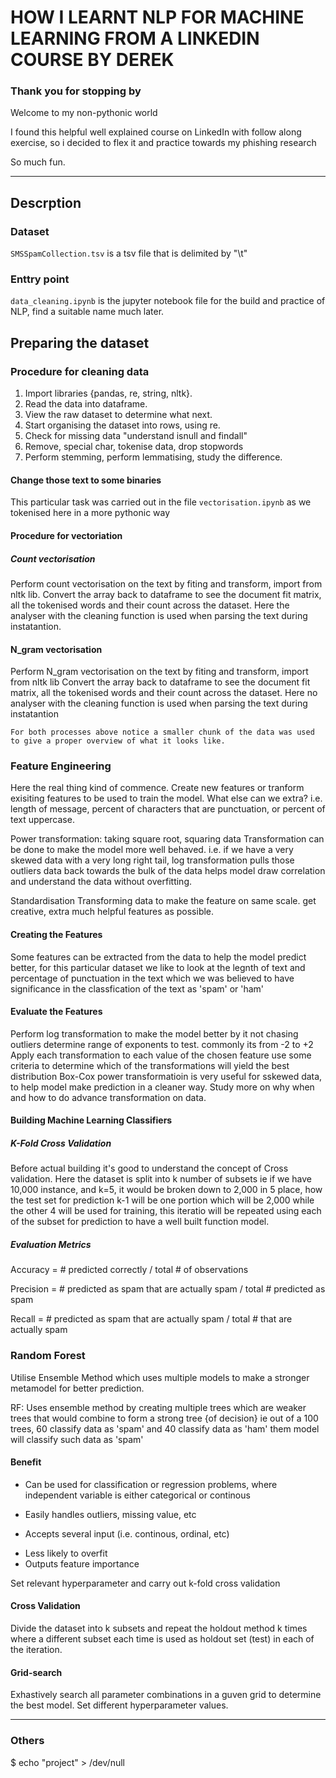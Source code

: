# HOW I LEARNT NLP FOR MACHINE LEARNING FROM A LINKEDIN COURSE BY DEREK
### Thank you for stopping by
Welcome to my non-pythonic world

I found this helpful well explained course on LinkedIn with follow along
exercise, so i decided to flex it and practice towards my phishing research

So much fun.
___

## Descrption

### Dataset 
`SMSSpamCollection.tsv` is a tsv file that is delimited by "\t"

### Enttry point
`data_cleaning.ipynb` is the jupyter notebook file for the build and practice of NLP, find a suitable
name much later.

## Preparing the dataset

### Procedure for cleaning data
1.  Import libraries {pandas, re, string, nltk}.
2.  Read the data into dataframe.
3.  View the raw dataset to determine what next.
4.  Start organising the dataset into rows, using re.
5.  Check for missing data "understand isnull and findall"
6.  Remove, special char, tokenise data, drop stopwords
7.  Perform stemming, perform lemmatising, study the difference.

#### Change those text to some binaries
This particular task was carried out in the file `vectorisation.ipynb` as we tokenised here in
a more pythonic way

#### Procedure for vectoriation
##### Count vectorisation
Perform count vectorisation on the text by fiting and transform, import from nltk lib.
Convert the array back to dataframe to see the document fit matrix, all the tokenised words and their
count across the dataset. Here the analyser with the cleaning function is used when parsing the text 
during instatantion.

#### N_gram vectorisation
Perform N_gram vectorisation on the text by fiting and transform, import from nltk lib
Convert the array back to dataframe to see the document fit matrix, all the tokenised words and their
count across the dataset. Here no analyser with the cleaning function is used when parsing the text during instatantion

`For both processes above notice a smaller chunk of the data was used to give a proper overview of what it looks like.`

### Feature Engineering
Here the real thing kind of commence.
Create new features or tranform exisiting features to be used to train the model. What else can we extra?
i.e. length of message, percent of characters that are punctuation, or percent of text uppercase.

Power transformation: taking square root, squaring data
Transformation can be done to make the model more well behaved. i.e. if we have a very skewed data
with a very long right tail, log transformation pulls those outliers data back towards the bulk of the data
helps model draw correlation and understand the data without overfitting.

Standardisation
Transforming data to make the feature on same scale. get creative, extra much helpful features as possible.

#### Creating the Features
Some features can be extracted from the data to help the model predict better, for this particular dataset we like to look 
at the legnth of text and percentage of punctuation in the text which we was believed to have significance in the 
classfication of the text as 'spam' or 'ham'

#### Evaluate the Features
Perform log transformation to make the model better by it not chasing outliers
determine range of exponents to test. commonly its from -2 to +2
Apply each transformation to each value of the chosen feature
use some criteria to determine which of the transformations will yield the best distribution
Box-Cox power transformatioin is very useful for sskewed data, to help model make prediction in a cleaner way.
Study more on why when and how to do advance transformation on data.


#### Building Machine Learning Classifiers
##### K-Fold Cross Validation
Before actual building it's good to understand the concept of Cross validation. Here the dataset is split into k number of subsets
ie if we have 10,000 instance, and k=5, it would be broken down to 2,000 in 5 place, how the test set for prediction k-1 will be one
portion which will be 2,000 while the other 4 will be used for training, this iteratio will be repeated using each of the subset for
prediction to have a well built function model.

##### Evaluation Metrics
Accuracy =  # predicted correctly / total # of observations

Precision =  # predicted as spam that are actually spam / total # predicted as spam

Recall =     # predicted as spam that are actually spam / total # that are actually spam

### Random Forest
Utilise Ensemble Method which uses multiple models to make a stronger metamodel for better prediction.

RF: Uses ensemble method by creating multiple trees which are weaker trees that would combine to form a strong tree {of decision} 
ie out of a 100 trees, 60 classify data as 'spam' and 40 classify data as 'ham' them model will classify such data as 'spam'

#### Benefit
- Can be used for classification or regression problems, where independent variable is either categorical or continous
+ Easily handles outliers, missing value, etc
* Accepts several input (i.e. continous, ordinal, etc)
- Less likely to overfit
- Outputs feature importance

Set relevant hyperparameter and carry out k-fold cross validation

#### Cross Validation
Divide the dataset into k subsets and repeat the holdout method k times where a different subset each time is used as
holdout set (test) in each of the iteration.

#### Grid-search
Exhastively search all parameter combinations in a guven grid to determine the best model. Set different hyperparameter values.

___
### Others
$ echo "project" > /dev/null


